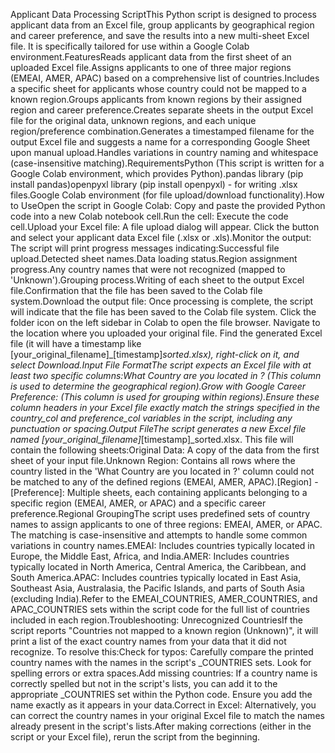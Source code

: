 Applicant Data Processing ScriptThis Python script is designed to process applicant data from an Excel file, group applicants by geographical region and career preference, and save the results into a new multi-sheet Excel file. It is specifically tailored for use within a Google Colab environment.FeaturesReads applicant data from the first sheet of an uploaded Excel file.Assigns applicants to one of three major regions (EMEAI, AMER, APAC) based on a comprehensive list of countries.Includes a specific sheet for applicants whose country could not be mapped to a known region.Groups applicants from known regions by their assigned region and career preference.Creates separate sheets in the output Excel file for the original data, unknown regions, and each unique region/preference combination.Generates a timestamped filename for the output Excel file and suggests a name for a corresponding Google Sheet upon manual upload.Handles variations in country naming and whitespace (case-insensitive matching).RequirementsPython (This script is written for a Google Colab environment, which provides Python).pandas library (pip install pandas)openpyxl library (pip install openpyxl) - for writing .xlsx files.Google Colab environment (for file upload/download functionality).How to UseOpen the script in Google Colab: Copy and paste the provided Python code into a new Colab notebook cell.Run the cell: Execute the code cell.Upload your Excel file: A file upload dialog will appear. Click the button and select your applicant data Excel file (.xlsx or .xls).Monitor the output: The script will print progress messages indicating:Successful file upload.Detected sheet names.Data loading status.Region assignment progress.Any country names that were not recognized (mapped to 'Unknown').Grouping process.Writing of each sheet to the output Excel file.Confirmation that the file has been saved to the Colab file system.Download the output file: Once processing is complete, the script will indicate that the file has been saved to the Colab file system. Click the folder icon on the left sidebar in Colab to open the file browser. Navigate to the location where you uploaded your original file. Find the generated Excel file (it will have a timestamp like [your_original_filename]_[timestamp]_sorted.xlsx), right-click on it, and select Download.Input File FormatThe script expects an Excel file with at least two specific columns:What Country are you located in ? (This column is used to determine the geographical region).Grow with Google Career Preference: (This column is used for grouping within regions).Ensure these column headers in your Excel file exactly match the strings specified in the country_col and preference_col variables in the script, including any punctuation or spacing.Output FileThe script generates a new Excel file named [your_original_filename]_[timestamp]_sorted.xlsx. This file will contain the following sheets:Original Data: A copy of the data from the first sheet of your input file.Unknown Region: Contains all rows where the country listed in the 'What Country are you located in ?' column could not be matched to any of the defined regions (EMEAI, AMER, APAC).[Region] - [Preference]: Multiple sheets, each containing applicants belonging to a specific region (EMEAI, AMER, or APAC) and a specific career preference.Regional GroupingThe script uses predefined sets of country names to assign applicants to one of three regions: EMEAI, AMER, or APAC. The matching is case-insensitive and attempts to handle some common variations in country names.EMEAI: Includes countries typically located in Europe, the Middle East, Africa, and India.AMER: Includes countries typically located in North America, Central America, the Caribbean, and South America.APAC: Includes countries typically located in East Asia, Southeast Asia, Australasia, the Pacific Islands, and parts of South Asia (excluding India).Refer to the EMEAI_COUNTRIES, AMER_COUNTRIES, and APAC_COUNTRIES sets within the script code for the full list of countries included in each region.Troubleshooting: Unrecognized CountriesIf the script reports "Countries not mapped to a known region (Unknown)", it will print a list of the exact country names from your data that it did not recognize. To resolve this:Check for typos: Carefully compare the printed country names with the names in the script's _COUNTRIES sets. Look for spelling errors or extra spaces.Add missing countries: If a country name is correctly spelled but not in the script's lists, you can add it to the appropriate _COUNTRIES set within the Python code. Ensure you add the name exactly as it appears in your data.Correct in Excel: Alternatively, you can correct the country names in your original Excel file to match the names already present in the script's lists.After making corrections (either in the script or your Excel file), rerun the script from the beginning.

